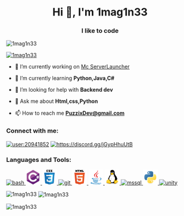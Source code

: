 <h1 align="center">Hi 👋, I'm 1mag1n33</h1>
<h3 align="center">I like to code</h3>

<p align="left"> <img src="https://komarev.com/ghpvc/?username=1mag1n33&label=Profile%20views&color=0e75b6&style=flat" alt="1mag1n33" /> </p>

<p align="left"> <a href="https://github.com/ryo-ma/github-profile-trophy"><img src="https://github-profile-trophy.vercel.app/?username=1mag1n33" alt="1mag1n33" /></a> </p>

- 🔭 I’m currently working on [Mc ServerLauncher](https://github.com/PuzzixDev/Serverlauncher)

- 🌱 I’m currently learning **Python,Java,C#**

- 🤝 I’m looking for help with **Backend dev**

- 💬 Ask me about **Html,css,Python**

- 📫 How to reach me **PuzzixDev@gmail.com**

<h3 align="left">Connect with me:</h3>
<p align="left">
<a href="https://stackoverflow.com/users/user:20941852" target="blank"><img align="center" src="https://raw.githubusercontent.com/rahuldkjain/github-profile-readme-generator/master/src/images/icons/Social/stack-overflow.svg" alt="user:20941852" height="30" width="40" /></a>
<a href="https://discord.gg/https://discord.gg/jGypHhuUtB" target="blank"><img align="center" src="https://raw.githubusercontent.com/rahuldkjain/github-profile-readme-generator/master/src/images/icons/Social/discord.svg" alt="https://discord.gg/jGypHhuUtB" height="30" width="40" /></a>
</p>

<h3 align="left">Languages and Tools:</h3>
<p align="left"> <a href="https://www.gnu.org/software/bash/" target="_blank" rel="noreferrer"> <img src="https://www.vectorlogo.zone/logos/gnu_bash/gnu_bash-icon.svg" alt="bash" width="40" height="40"/> </a> <a href="https://www.w3schools.com/cs/" target="_blank" rel="noreferrer"> <img src="https://raw.githubusercontent.com/devicons/devicon/master/icons/csharp/csharp-original.svg" alt="csharp" width="40" height="40"/> </a> <a href="https://www.w3schools.com/css/" target="_blank" rel="noreferrer"> <img src="https://raw.githubusercontent.com/devicons/devicon/master/icons/css3/css3-original-wordmark.svg" alt="css3" width="40" height="40"/> </a> <a href="https://git-scm.com/" target="_blank" rel="noreferrer"> <img src="https://www.vectorlogo.zone/logos/git-scm/git-scm-icon.svg" alt="git" width="40" height="40"/> </a> <a href="https://www.w3.org/html/" target="_blank" rel="noreferrer"> <img src="https://raw.githubusercontent.com/devicons/devicon/master/icons/html5/html5-original-wordmark.svg" alt="html5" width="40" height="40"/> </a> <a href="https://www.java.com" target="_blank" rel="noreferrer"> <img src="https://raw.githubusercontent.com/devicons/devicon/master/icons/java/java-original.svg" alt="java" width="40" height="40"/> </a> <a href="https://www.linux.org/" target="_blank" rel="noreferrer"> <img src="https://raw.githubusercontent.com/devicons/devicon/master/icons/linux/linux-original.svg" alt="linux" width="40" height="40"/> </a> <a href="https://www.microsoft.com/en-us/sql-server" target="_blank" rel="noreferrer"> <img src="https://www.svgrepo.com/show/303229/microsoft-sql-server-logo.svg" alt="mssql" width="40" height="40"/> </a> <a href="https://www.python.org" target="_blank" rel="noreferrer"> <img src="https://raw.githubusercontent.com/devicons/devicon/master/icons/python/python-original.svg" alt="python" width="40" height="40"/> </a> <a href="https://unity.com/" target="_blank" rel="noreferrer"> <img src="https://www.vectorlogo.zone/logos/unity3d/unity3d-icon.svg" alt="unity" width="40" height="40"/> </a> </p>

<p><img align="left" src="https://github-readme-stats.vercel.app/api/top-langs?username=1mag1n33&show_icons=true&locale=en&layout=compact" alt="1mag1n33" /></p>

<p>&nbsp;<img align="center" src="https://github-readme-stats.vercel.app/api?username=1mag1n33&show_icons=true&locale=en" alt="1mag1n33" /></p>

<p><img align="center" src="https://github-readme-streak-stats.herokuapp.com/?user=1mag1n33&" alt="1mag1n33" /></p>
